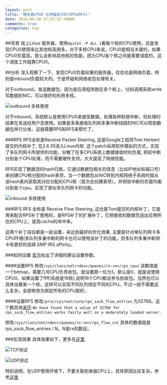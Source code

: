 ```yaml
---
layout: post
title: "服务器CPU0 占用偏高分析(RPS&RFS)"
date: 2014-09-28 17:23:15 +0800
comments: true
categories: tcp 
---
```

##背景
线上Linux 服务器，使用`mpstat -P ALL 1`看每个核的CPU使用，总是发现CPU0使用率比其他核高很多。对于多核CPU来说，CPU0是相当关键的，如果CPU0负载高，那么会影响其他核的性能，因为CPU各个核之间是需要调度的，这个调度工作就靠CPU0。

##分析
深入观察了一下，发现CPU0负载较重的服务器，往往也是网络负载，特别是inbound负载较大的。于是怀疑和网络收包处理有关。
<!--more-->
对于outbound，发送数据包，因为是应用程序跑在多个核上，分别调用系统write写数据到NIC，可以很好的利用多核。

![outbound 多核使用](https://raw.githubusercontent.com/xinheli/xinheli.github.com/master/images/RPS_RFS_1.png)

对于inbound，系统默认是使用CPU0来接受数据，处理各种软弱中断，将处理的结果在发送给用户态使用。如果是多条接收队列和多重中断线路的NIC可以帮助数据包并行分发。这就需要RPS和RFS来帮忙了。

###RPS
RPS全称是Receive Packet Steering, 这是Google工程师Tom Herbert提交的内核补丁, 在2.6.35进入Linux内核. 这个patch采用软件模拟的方式，实现了多队列网卡所提供的功能，分散了在多CPU系统上数据接收时的负载, 把软中断分到各个CPU处理，而不需要硬件支持，大大提高了网络性能。

RPS实现了数据流的hash归类，它通过数据包相关的信息（比如IP地址和端口号）来创建CPU核分配的hash表项，当一个数据包从NIC转到内核网络子系统时就从该hash表内获取其对应分配的CPU核（首次会创建表项）。并把软中断的负载均衡分到各个cpu，实现了类似多队列网卡的功能。

![inbound 多核使用](https://raw.githubusercontent.com/xinheli/xinheli.github.com/master/images/RPS_RFS_2.png)

###RFS
RFS 全称是 Receive Flow Steering, 这也是Tom提交的内核补丁，它是用来配合RPS补丁使用的，是RPS补丁的扩展补丁，它把接收的数据包送达应用所在的CPU上，提高cache的命中率。

这两个补丁往往都是一起设置，来达到最好的优化效果, 主要是针对单队列网卡多CPU环境(多队列多重中断的网卡也可以使用该补丁的功能，但多队列多重中断网卡有更好的选择:SMP IRQ affinity。

###如何设置
[官方](https://www.kernel.org/doc/Documentation/networking/scaling.txt)给出了详细的建议设置参数。

####设置RPS 
修改`/sys/class/net/<dev>/queues/rx-<n>/rps_cpus` 该数值是一个bitmap，需要几号CPU负责收包，就设置那一位为1。默认是0，就是说使用CPU0。如果设置了ffff(系统是16核),说明16个CPU都会参与到收包。当然也可以具体设置某一个核，这样可以实现不同队列绑定不同的CPU。不过一般不需要这么复杂，全部修改为绑定所有的CPU就好。

####设置RFS
修改`/proc/sys/net/core/rps_sock_flow_entries` 为32768。这个数具体[来历](https://www.kernel.org/doc/Documentation/networking/scaling.txt) `We have found that a value of 32768 for rps_sock_flow_entries works fairly well on a moderately loaded server.` 

修改`/sys/class/net/<dev>/queues/rx-<n>/rps_flow_cnt` 具体的数值就是rps_sock_flow_entries / N。N是rx的数目。

###实现效果
具体效果如下，更多在[这里](http://wenku.baidu.com/view/315d2c8571fe910ef12df838.html).

![TCP测试](https://raw.githubusercontent.com/xinheli/xinheli.github.com/master/images/RPS_RFS_3.png)

![UDP测试](https://raw.githubusercontent.com/xinheli/xinheli.github.com/master/images/RPS_RFS_4.png)

特别说明，在UDP使用环境下，不要关联到单独CPU上，具体原因比较复杂，参考[这里](http://wenku.baidu.com/view/315d2c8571fe910ef12df838.html) 


